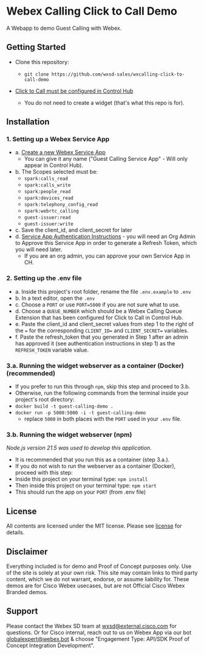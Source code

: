 # Webex Calling Click to Call Demo

A Webapp to demo Guest Calling with Webex.

<!-- ## Demo -->
<!--[![Vidcast Overview](https://github.com/wxsd-sales/custom-pmr-pin/assets/19175490/4861e7cd-7478-49cf-bada-223b30810691)](https://app.vidcast.io/share/3f264756-563a-4294-82f7-193643932fb3)-->


## Getting Started

- Clone this repository:
  - ```git clone https://github.com/wxsd-sales/wxcalling-click-to-call-demo```

- [Click to Call must be configured in Control Hub](https://help.webex.com/en-us/article/ndzk21eb/Enable-customers-to-reach-your-organization-using-browser-based-click-to-call?_gl=1*1d1snt7*_gcl_au*NDI2OTEwODc1LjE3NDI4MzQ4ODAuMzYyNjU5MDUwLjE3NDM3MDQ3ODIuMTc0MzcwNDc4MQ..#configure_click-to-call)
  - You do not need to create a widget (that's what this repo is for).

## Installation

### 1. Setting up a Webex Service App

* a. [Create a new Webex Service App](https://developer.webex.com/my-apps/new)
  * You can give it any name ("Guest Calling Service App" - Will only appear in Control Hub).
* b. The Scopes selected must be:
  * ```spark:calls_read```
  * ```spark:calls_write```
  * ```spark:people_read```
  * ```spark:devices_read```
  * ```spark:telephony_config_read```
  * ```spark:webrtc_calling```
  * ```guest-issuer:read```
  * ```guest-issuer:write```
* c. Save the client_id, and client_secret for later
* d. [Service App Authentication Instructions](https://developer.webex.com/docs/service-apps) - you will need an Org Admin to Approve this Service App in order to generate a Refresh Token, which you will need later.
  * If you are an org admin, you can approve your own Service App in CH.


### 2. Setting up the .env file
- a. Inside this project's root folder, rename the file ```.env.example``` to ```.env```
- b. In a text editor, open the ```.env```
- c. Choose a ```PORT``` or use ```PORT=5000``` if you are not sure what to use.
- d. Choose a ```QUEUE_NUMBER``` which should be a Webex Calling Queue Extension that has been configured for Click to Call in Control Hub.
- e. Paste the client_id and client_secret values from step 1 to the right of the ```=``` for the corresponding ```CLIENT_ID=``` and ```CLIENT_SECRET=``` variables.
- f. Paste the refresh_token that you generated in Step 1 after an admin has approved it (see authentication instructions in step 1) as the ```REFRESH_TOKEN``` variable value.

### 3.a. Running the widget webserver as a container (Docker) (recommended)

- If you prefer to run this through ```npm```, skip this step and proceed to 3.b.
- Otherwise, run the following commands from the terminal inside your project's root directory:
- `docker build -t guest-calling-demo .`
- `docker run -p 5000:5000 -i -t guest-calling-demo`
  - replace `5000` in both places with the ```PORT``` used in your `.env` file.  

### 3.b. Running the widget webserver (npm)
_Node.js version 21.5 was used to develop this application._

- It is recommended that you run this as a container (step 3.a.).
- If you do not wish to run the webserver as a container (Docker), proceed with this step:
- Inside this project on your terminal type: `npm install`
- Then inside this project on your terminal type: `npm start`
- This should run the app on your ```PORT``` (from .env file)


## License

All contents are licensed under the MIT license. Please see [license](LICENSE) for details.

## Disclaimer

<!-- Keep the following here -->  
Everything included is for demo and Proof of Concept purposes only. Use of the site is solely at your own risk. This site may contain links to third party content, which we do not warrant, endorse, or assume liability for. These demos are for Cisco Webex usecases, but are not Official Cisco Webex Branded demos.
 
 
## Support

Please contact the Webex SD team at [wxsd@external.cisco.com](mailto:wxsd@external.cisco.com?subject=CCMeetingTransferWidget) for questions. Or for Cisco internal, reach out to us on Webex App via our bot globalexpert@webex.bot & choose "Engagement Type: API/SDK Proof of Concept Integration Development". 
